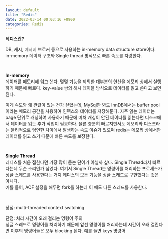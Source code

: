 ```yaml
---
layout: default
title: "Redis"
date: 2022-03-14 00:03:16 +0900
categories: Redis
---
```


**레디스란?**

DB, 캐시, 메시지 브로커 등으로 사용하는 in-memory data structure store이다.  
in-memory 데이터 구조와 Single thread 방식으로 빠른 속도를 자랑한다.

<br>

**In-memory**  
데이터를 메모리에 읽고 쓴다. 몇몇 기능을 제외한 대부분의 연산을 메모리 상에서 실행하기 때문에 빠르다.
key-value 쌍의 해시 테이블 방식으로 데이터를 읽고 쓴다고 보면 된다.

이게 속도와 왜 관련이 있는 건가 싶었는데, MySql만 봐도 InnDB에서는 buffer pool이라는 메모리 공간을 사용하여 인덱스와 데이터를 저장해둔다. 자주 읽는 데이터는 page 단위로 캐싱하여 사용하기 때문에 미처 캐싱이 안된 데이터를 읽는다면 디스크에서 데이터를 읽는 추가 작업이 필요하다. 물론 충분히 빠르지만서도 메모리와 디스크라는 물리적으로 엄연한 차이에서 발생하는 속도 이슈가 있으며 redis는 메모리 상에서만 데이터를 읽고 쓰기 때문에 빠른 속도를 보장한다.

<br>

**Single Thread**  
레디스를 처음 접한다면 가장 많이 듣는 단어가 아닐까 싶다. Single Thread라서 빠르다는데 무슨 소리인가 싶었다. 여기서 Single Thread는 명령어를 처리하는 프로세스가 싱글 스레드를 사용한다는 거지 레디스의 모든 기능을 싱글 스레드로 구현했다는 것은 아니다.  
예를 들어, AOF 설정을 해두면 fork를 하는데 이 때도 다른 스레드를 사용한다.

<br>

장점:
multi-threaded context switching

단점:
처리 시간이 오래 걸리는 명령어 주의  
싱글 스레드로 명령어를 처리하기 때문에 앞선 명령어를 처리하는데 시간이 오래 걸린다면 이후의 명령어들은 모두 blocking 된다.
예를 들면 keys 명령어
